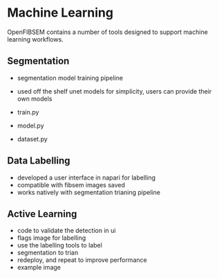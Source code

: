 # Machine Learning

OpenFIBSEM contains a number of tools designed to support machine learning workflows.

## Segmentation
- segmentation model training pipeline
- used off the shelf unet models for simplicity, users can provide their own models


- train.py
- model.py
- dataset.py



## Data Labelling
- developed a user interface in napari for labelling
- compatible with fibsem images saved
- works natively with segmentation trianing pipeline

## Active Learning
- code to validate the detection in ui
- flags image for labelling
- use the labelling tools to label
- segmentation to trian
- redeploy, and repeat to improve performance
- example image